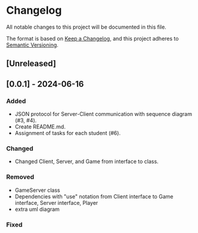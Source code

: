 # Changelog

All notable changes to this project will be documented in this file.

The format is based on [Keep a Changelog](https://keepachangelog.com/en/1.1.0/),
and this project adheres to [Semantic Versioning](https://semver.org/spec/v2.0.0.html).

## [Unreleased]

## [0.0.1] - 2024-06-16

### Added
- JSON protocol for Server-Client communication with sequence diagram (#3, #4).
- Create README.md.
- Assignment of tasks for each student (#6).

### Changed
- Changed Client, Server, and Game from interface to class. 

### Removed
- GameServer class
- Dependencies with "use" notation from Client interface to Game interface, Server interface, Player
- extra uml diagram

### Fixed
